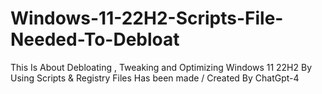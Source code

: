# Windows-11-22H2-Scripts-File-Needed-To-Debloat
This Is About Debloating , Tweaking and Optimizing Windows 11 22H2 By Using Scripts &amp; Registry Files Has been made / Created By ChatGpt-4
